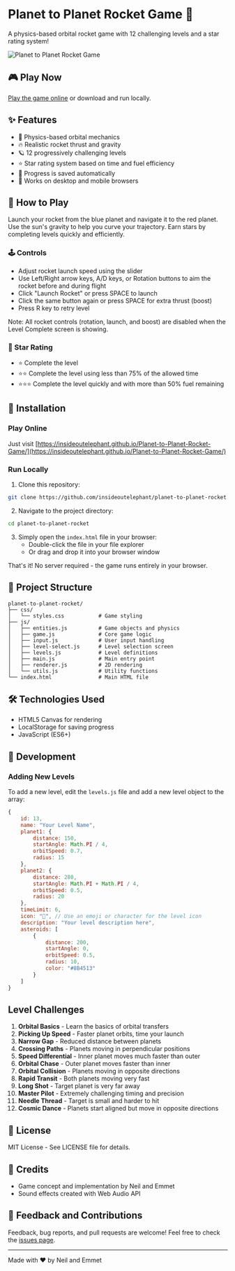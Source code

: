 # Planet to Planet Rocket Game 🚀

A physics-based orbital rocket game with 12 challenging levels and a star rating system!

![Planet to Planet Rocket Game](https://insideoutelephant.github.io/Planet-to-Planet-Rocket-Game/media/gameplay.png)

## 🎮 Play Now

[Play the game online](https://insideoutelephant.github.io/Planet-to-Planet-Rocket-Game/) or download and run locally.

## ✨ Features

- 🌌 Physics-based orbital mechanics
- 🔥 Realistic rocket thrust and gravity
- 🪐 12 progressively challenging levels
- ⭐ Star rating system based on time and fuel efficiency
- 💾 Progress is saved automatically
- 📱 Works on desktop and mobile browsers

## 📖 How to Play

Launch your rocket from the blue planet and navigate it to the red planet. Use the sun's gravity to help you curve your trajectory. Earn stars by completing levels quickly and efficiently.

### 🕹️ Controls

- Adjust rocket launch speed using the slider
- Use Left/Right arrow keys, A/D keys, or Rotation buttons to aim the rocket before and during flight
- Click "Launch Rocket" or press SPACE to launch
- Click the same button again or press SPACE for extra thrust (boost)
- Press R key to retry level

Note: All rocket controls (rotation, launch, and boost) are disabled when the Level Complete screen is showing.

### 🌟 Star Rating

- ⭐ Complete the level
- ⭐⭐ Complete the level using less than 75% of the allowed time
- ⭐⭐⭐ Complete the level quickly and with more than 50% fuel remaining

## 🔧 Installation

### Play Online

Just visit [https://insideoutelephant.github.io/Planet-to-Planet-Rocket-Game/](https://insideoutelephant.github.io/Planet-to-Planet-Rocket-Game/)

### Run Locally

1. Clone this repository:
```bash
git clone https://github.com/insideoutelephant/planet-to-planet-rocket.git
```

2. Navigate to the project directory:
```bash
cd planet-to-planet-rocket
```

3. Simply open the `index.html` file in your browser:
   - Double-click the file in your file explorer
   - Or drag and drop it into your browser window

That's it! No server required - the game runs entirely in your browser.

## 📁 Project Structure

```
planet-to-planet-rocket/
├── css/
│   └── styles.css           # Game styling
├── js/
│   ├── entities.js          # Game objects and physics
│   ├── game.js              # Core game logic
│   ├── input.js             # User input handling
│   ├── level-select.js      # Level selection screen
│   ├── levels.js            # Level definitions
│   ├── main.js              # Main entry point
│   ├── renderer.js          # 2D rendering
│   └── utils.js             # Utility functions
└── index.html               # Main HTML file
```

## 🛠️ Technologies Used

- HTML5 Canvas for rendering
- LocalStorage for saving progress
- JavaScript (ES6+)

## 🧪 Development

### Adding New Levels

To add a new level, edit the `levels.js` file and add a new level object to the array:

```javascript
{
    id: 13,
    name: "Your Level Name",
    planet1: {
        distance: 150,
        startAngle: Math.PI / 4,
        orbitSpeed: 0.7,
        radius: 15
    },
    planet2: {
        distance: 280,
        startAngle: Math.PI + Math.PI / 4,
        orbitSpeed: 0.5,
        radius: 20
    },
    timeLimit: 6,
    icon: "🌟", // Use an emoji or character for the level icon
    description: "Your level description here",
    asteroids: [
        {
            distance: 200,
            startAngle: 0,
            orbitSpeed: 0.5,
            radius: 10,
            color: "#8B4513"
        }
    ]
}
```

## Level Challenges

1. **Orbital Basics** - Learn the basics of orbital transfers
2. **Picking Up Speed** - Faster planet orbits, time your launch
3. **Narrow Gap** - Reduced distance between planets
4. **Crossing Paths** - Planets moving in perpendicular positions
5. **Speed Differential** - Inner planet moves much faster than outer
6. **Orbital Chase** - Outer planet moves faster than inner
7. **Orbital Collision** - Planets moving in opposite directions
8. **Rapid Transit** - Both planets moving very fast
9. **Long Shot** - Target planet is very far away
10. **Master Pilot** - Extremely challenging timing and precision
11. **Needle Thread** - Target is small and harder to hit
12. **Cosmic Dance** - Planets start aligned but move in opposite directions

## 📜 License

MIT License - See LICENSE file for details.

## 🙌 Credits

- Game concept and implementation by Neil and Emmet
- Sound effects created with Web Audio API

## 📣 Feedback and Contributions

Feedback, bug reports, and pull requests are welcome! Feel free to check the [issues page](https://github.com/insideoutelephant/planet-to-planet-rocket/issues).

---

Made with ❤️ by Neil and Emmet
